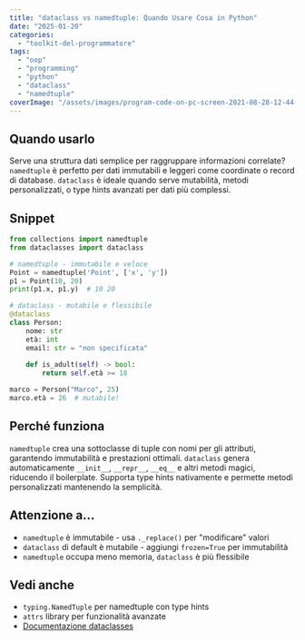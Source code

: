 ```yaml
---
title: "dataclass vs namedtuple: Quando Usare Cosa in Python"
date: "2025-01-20"
categories: 
  - "toolkit-del-programmatore"
tags: 
  - "oop"
  - "programming"
  - "python"
  - "dataclass"
  - "namedtuple"
coverImage: "/assets/images/program-code-on-pc-screen-2021-08-28-12-44-05-utc-scaled.jpg"
---
```


## Quando usarlo

Serve una struttura dati semplice per raggruppare informazioni correlate? `namedtuple` è perfetto per dati immutabili e leggeri come coordinate o record di database. `dataclass` è ideale quando serve mutabilità, metodi personalizzati, o type hints avanzati per dati più complessi.

## Snippet

```python
from collections import namedtuple
from dataclasses import dataclass

# namedtuple - immutabile e veloce
Point = namedtuple('Point', ['x', 'y'])
p1 = Point(10, 20)
print(p1.x, p1.y)  # 10 20

# dataclass - mutabile e flessibile
@dataclass
class Person:
    nome: str
    età: int
    email: str = "non specificata"
    
    def is_adult(self) -> bool:
        return self.età >= 18

marco = Person("Marco", 25)
marco.età = 26  # mutabile!
```

## Perché funziona

`namedtuple` crea una sottoclasse di tuple con nomi per gli attributi, garantendo immutabilità e prestazioni ottimali. `dataclass` genera automaticamente `__init__`, `__repr__`, `__eq__` e altri metodi magici, riducendo il boilerplate. Supporta type hints nativamente e permette metodi personalizzati mantenendo la semplicità.

## Attenzione a...

- `namedtuple` è immutabile - usa `._replace()` per "modificare" valori
- `dataclass` di default è mutabile - aggiungi `frozen=True` per immutabilità
- `namedtuple` occupa meno memoria, `dataclass` è più flessibile

## Vedi anche

- `typing.NamedTuple` per namedtuple con type hints
- `attrs` library per funzionalità avanzate
- [Documentazione dataclasses](https://docs.python.org/3/library/dataclasses.html)
